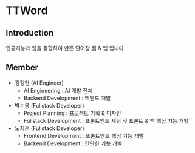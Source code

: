 # TTWord

## Introduction
인공지능과 웹을 결합하여 만든 단어장 웹 & 앱 입니다.

## Member
- 김정현 (AI Engineer)
  - AI Engineering : AI 개발 전체
  - Backend Development : 백엔드  개발
- 박수봉 (Fullstack Developer)
  - Project Planning : 프로젝트 기획 & 디자인
  - Fullstack Development : 프론트엔드 세팅 및 프론트 & 백 핵심 기능 개발
- 노지훈 (Fullstack Developer)
  - Frontend Development : 프론트엔드 핵심 기능 개발
  - Backend Development : 간단한 기능 개발
